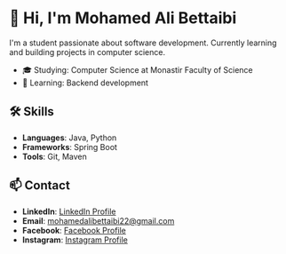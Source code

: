 # 👋 Hi, I'm Mohamed Ali Bettaibi

I'm a student passionate about software development. Currently learning and building projects in computer science.
- 🎓 Studying: Computer Science at Monastir Faculty of Science
- 🌱 Learning: Backend development

## 🛠️ Skills
- **Languages**: Java, Python
- **Frameworks**: Spring Boot
- **Tools**: Git, Maven

## 📫 Contact
- **LinkedIn**: [LinkedIn Profile](https://www.linkedin.com/in/bettaibi-mohamed-ali-a59aa2256/)
- **Email**: [mohamedalibettaibi22@gmail.com](mailto:mohamedalibettaibi22@gmail.com)
- **Facebook**: [Facebook Profile](https://www.facebook.com/mohamedali.bettaibi.16/)
- **Instagram**: [Instagram Profile](https://www.instagram.com/bettaibi_medali/)

<!-- ![Mohamed Ali Bettaibi's GitHub Stats](https://github-readme-stats.vercel.app/api?username=your-username&show_icons=true&theme=radical) -->
